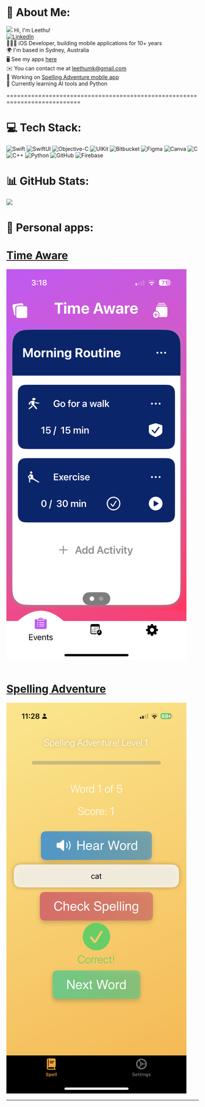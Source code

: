 # 💫 About Me:
![](https://user-images.githubusercontent.com/18350557/176309783-0785949b-9127-417c-8b55-ab5a4333674e.gif)   Hi, I'm Leethu!<br>
[![LinkedIn](https://img.shields.io/badge/LinkedIn-%230077B5.svg?logo=linkedin&logoColor=white)](https://linkedin.com/in/leethu-mathai-1154bb29) <br>
👩🏻‍💻  iOS Developer, building mobile applications for 10+ years <br>🌍  I'm based in Sydney, Australia <br>
🖥️  See my apps [here](http://apps.apple.com/au/developer/leethu-mathai/id1709619373)<br>
✉️  You can contact me at [leethumk@gmail.com](mailto:leethumk@gmail.com) <br> 
🚀  Working on [Spelling Adventure mobile app](http://apps.apple.com/au/app/spelling-adventure/id6748345312) <br>
🧠  Currently learning AI tools and Python<br>   

===========================================================================

# 💻 Tech Stack:
![Swift](https://img.shields.io/badge/swift-F54A2A?style=for-the-badge&logo=swift&logoColor=white) ![SwiftUI](https://img.shields.io/badge/swiftUI-8E24AA?style=for-the-badge&logo=swift&logoColor=white) 
![Objective-C](https://img.shields.io/badge/OBJECTIVE--C-%233A95E3.svg?style=for-the-badge&logo=apple&logoColor=white)
![UIKit](https://img.shields.io/badge/UIKit-AB47BC?style=for-the-badge&logo=apple&logoColor=white) 
![Bitbucket](https://img.shields.io/badge/bitbucket-%230047B3.svg?style=for-the-badge&logo=bitbucket&logoColor=white) 
![Figma](https://img.shields.io/badge/figma-%23F24E1E.svg?style=for-the-badge&logo=figma&logoColor=white) ![Canva](https://img.shields.io/badge/Canva-%2300C4CC.svg?style=for-the-badge&logo=Canva&logoColor=white)
![C](https://img.shields.io/badge/c-%2300599C.svg?style=for-the-badge&logo=c&logoColor=white) ![C++](https://img.shields.io/badge/c++-%2300599C.svg?style=for-the-badge&logo=c%2B%2B&logoColor=white) 
![Python](https://img.shields.io/badge/python-3670A0?style=for-the-badge&logo=python&logoColor=ffdd54) ![GitHub](https://img.shields.io/badge/github-%23121011.svg?style=for-the-badge&logo=github&logoColor=white) 
![Firebase](https://img.shields.io/badge/firebase-a08021?style=for-the-badge&logo=firebase&logoColor=ffcd34)

# 📊 GitHub Stats:
![](https://nirzak-streak-stats.vercel.app/?user=Leethuwork&theme=dark&hide_border=false)<br/>
# 📱 Personal apps:
# [Time Aware](https://apps.apple.com/au/app/time-aware/id6468224019)

<img src = "IMG_1630.PNG">   <br> <br>

# [Spelling Adventure](http://apps.apple.com/au/app/spelling-adventure/id6748345312)

<img src = "IMG_3222.PNG">

---


<!-- Proudly created with GPRM ( https://gprm.itsvg.in ) -->
